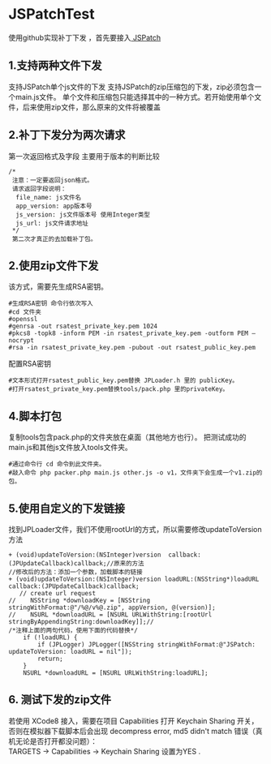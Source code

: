 # JSPatchTest
使用github实现补丁下发 ，首先要接入<a href = "https://github.com/bang590/JSPatch"> JSPatch </a>
## 1.支持两种文件下发
支持JSPatch单个js文件的下发
支持JSPatch的zip压缩包的下发，zip必须包含一个main.js文件。
单个文件和压缩包只能选择其中的一种方式。若开始使用单个文件，后来使用zip文件，那么原来的文件将被覆盖
## 2.补丁下发分为两次请求
第一次返回格式及字段
主要用于版本的判断比较
```
/*
 注意：一定要返回json格式。
 请求返回字段说明：
  file_name: js文件名
  app_version: app版本号
  js_version: js文件版本号 使用Integer类型
  js_url: js文件请求地址
 */
 第二次才真正的去加载补丁包。
 ```
 
 ## 2.使用zip文件下发
 该方式，需要先生成RSA密钥。
 ```
#生成RSA密钥 命令行依次写入
#cd 文件夹
#openssl
#genrsa -out rsatest_private_key.pem 1024
#pkcs8 -topk8 -inform PEM -in rsatest_private_key.pem -outform PEM –nocrypt
#rsa -in rsatest_private_key.pem -pubout -out rsatest_public_key.pem
```
配置RSA密钥
```
#文本形式打开rsatest_public_key.pem替换 JPLoader.h 里的 publicKey。
#打开rsatest_private_key.pem替换tools/pack.php 里的privateKey。
```

## 4.脚本打包
复制tools包含pack.php的文件夹放在桌面（其他地方也行）。
把测试成功的main.js和其他js文件放入tools文件夹。
```
#通过命令行 cd 命令到此文件夹。
#敲入命令 php packer.php main.js other.js -o v1，文件夹下会生成一个v1.zip的包。
```
## 5.使用自定义的下发链接
找到JPLoader文件，我们不使用rootUrl的方式，所以需要修改updateToVersion方法
```
+ (void)updateToVersion:(NSInteger)version  callback:(JPUpdateCallback)callback;//原来的方法
//修改后的方法：添加一个参数，加载脚本的链接
+ (void)updateToVersion:(NSInteger)version loadURL:(NSString*)loadURL callback:(JPUpdateCallback)callback;
   // create url request
//    NSString *downloadKey = [NSString stringWithFormat:@"/%@/v%@.zip", appVersion, @(version)];
//    NSURL *downloadURL = [NSURL URLWithString:[rootUrl stringByAppendingString:downloadKey]];//
/*注释上面的两句代码，使用下面的代码替换*/
    if (!loadURL) {
        if (JPLogger) JPLogger([NSString stringWithFormat:@"JSPatch: updateToVersion: loadURL = nil"]);
        return;
    }
    NSURL *downloadURL = [NSURL URLWithString:loadURL];
```
## 6. 测试下发的zip文件
若使用 XCode8 接入，需要在项目 Capabilities 打开 Keychain Sharing 开关，否则在模拟器下载脚本后会出现 decompress error, md5 didn't match 错误（真机无论是否打开都没问题）：
<br>
TARGETS -> Capabilities -> Keychain Sharing 设置为YES .

